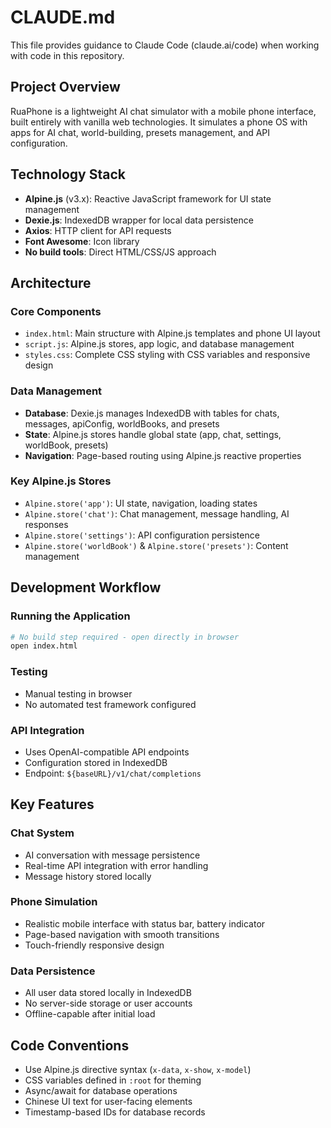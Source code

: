 # CLAUDE.md

This file provides guidance to Claude Code (claude.ai/code) when working with code in this repository.

## Project Overview

RuaPhone is a lightweight AI chat simulator with a mobile phone interface, built entirely with vanilla web technologies. It simulates a phone OS with apps for AI chat, world-building, presets management, and API configuration.

## Technology Stack

- **Alpine.js** (v3.x): Reactive JavaScript framework for UI state management
- **Dexie.js**: IndexedDB wrapper for local data persistence
- **Axios**: HTTP client for API requests
- **Font Awesome**: Icon library
- **No build tools**: Direct HTML/CSS/JS approach

## Architecture

### Core Components
- `index.html`: Main structure with Alpine.js templates and phone UI layout
- `script.js`: Alpine.js stores, app logic, and database management
- `styles.css`: Complete CSS styling with CSS variables and responsive design

### Data Management
- **Database**: Dexie.js manages IndexedDB with tables for chats, messages, apiConfig, worldBooks, and presets
- **State**: Alpine.js stores handle global state (app, chat, settings, worldBook, presets)
- **Navigation**: Page-based routing using Alpine.js reactive properties

### Key Alpine.js Stores
- `Alpine.store('app')`: UI state, navigation, loading states
- `Alpine.store('chat')`: Chat management, message handling, AI responses
- `Alpine.store('settings')`: API configuration persistence
- `Alpine.store('worldBook')` & `Alpine.store('presets')`: Content management

## Development Workflow

### Running the Application
```bash
# No build step required - open directly in browser
open index.html
```

### Testing
- Manual testing in browser
- No automated test framework configured

### API Integration
- Uses OpenAI-compatible API endpoints
- Configuration stored in IndexedDB
- Endpoint: `${baseURL}/v1/chat/completions`

## Key Features

### Chat System
- AI conversation with message persistence
- Real-time API integration with error handling
- Message history stored locally

### Phone Simulation
- Realistic mobile interface with status bar, battery indicator
- Page-based navigation with smooth transitions
- Touch-friendly responsive design

### Data Persistence
- All user data stored locally in IndexedDB
- No server-side storage or user accounts
- Offline-capable after initial load

## Code Conventions

- Use Alpine.js directive syntax (`x-data`, `x-show`, `x-model`)
- CSS variables defined in `:root` for theming
- Async/await for database operations
- Chinese UI text for user-facing elements
- Timestamp-based IDs for database records